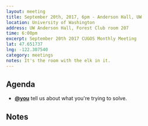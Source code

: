 ```yaml
---
layout: meeting
title: September 20th, 2017, 6pm - Anderson Hall, UW
location: University of Washington
address: UW Anderson Hall, Forest Club room 207
time: 6:00pm
excerpt: September 20th 2017 CUGOS Monthly Meeting
lat: 47.651737
lng: -122.307540
category: meetings
notes: It's the room with the elk in it.
---
```



## Agenda
- **[@you](http://cugos.org/people/)** tell us about what you're trying to solve.


## Notes

